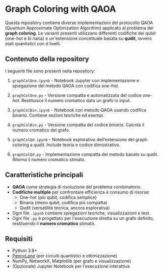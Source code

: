 Graph Coloring with QAOA
=========================

Questa repository contiene diverse implementazioni del protocollo QAOA (Quantum Approximate Optimization Algorithm) applicato al problema del **graph coloring**. Le varianti presenti utilizzano differenti codifiche dei qubit (one-hot e bi
naria) e un'estensione concettuale basata su **qudit**, ovvero stati quantistici con d livelli.

Contenuto della repository
--------------------------
I seguenti file sono presenti nella repository:

1. `graphColOne.ipynb` - Notebook Jupyter con implementazione e spiegazione del metodo QAOA con codifica *one-hot*.
2. `graphColOne.py`    - Versione compatta e automatizzata del codice *one-hot*. Restituisce il numero cromatico dato un grafo in input.

3. `graphColBin.ipynb` - Notebook con metodo QAOA usando codifica *binaria*. Contiene sezioni teoriche ed esempi.
4. `graphColBin.py`    - Versione compatta del codice *binario*. Calcola il numero cromatico del grafo.

5. `graphColQd.ipynb`  - Notebook esplorativo dell’estensione del graph coloring a *qudit*. Include teoria e codice dimostrativo.
6. `graphColQd.py`     - Implementazione compatta del metodo basato su qudit. Ritorna il numero cromatico stimato.

Caratteristiche principali
--------------------------
- **QAOA** come strategia di risoluzione del problema combinatorio.
- **Codifiche multiple** per confrontare efficienza e consumo di risorse:
  - One-hot (più qubit, codifica semplice)
  - Binaria (meno qubit, codifica più compatta)
  - Qudit (versatilità teorica, ancora esplorativa)
- Ogni file `.ipynb` contiene spiegazioni teoriche, visualizzazioni e test.
- Ogni file `.py` è progettato per l'esecuzione diretta su un grafo definito, restituendo il **numero cromatico** stimato.

Requisiti
---------
- Python 3.8+
- [PennyLane](https://pennylane.ai/) (per circuiti quantistici e ottimizzazione)
- NumPy, NetworkX, Matplotlib (per grafo e visualizzazione)
- (Opzionale) Jupyter Notebook per l'esecuzione interattiva
